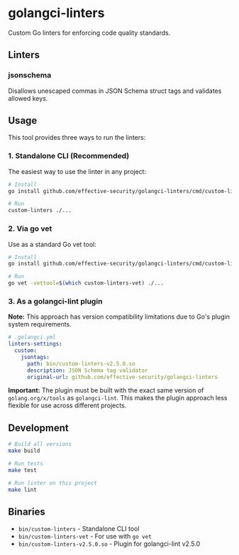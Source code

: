 # golangci-linters

Custom Go linters for enforcing code quality standards.

## Linters

### jsonschema

Disallows unescaped commas in JSON Schema struct tags and validates allowed keys.

## Usage

This tool provides three ways to run the linters:

### 1. Standalone CLI (Recommended)

The easiest way to use the linter in any project:

```bash
# Install
go install github.com/effective-security/golangci-linters/cmd/custom-linters@latest

# Run
custom-linters ./...
```

### 2. Via go vet

Use as a standard Go vet tool:

```bash
# Install
go install github.com/effective-security/golangci-linters/cmd/custom-linters-vet@latest

# Run
go vet -vettool=$(which custom-linters-vet) ./...
```

### 3. As a golangci-lint plugin

**Note:** This approach has version compatibility limitations due to Go's plugin system requirements.

```yaml
# .golangci.yml
linters-settings:
  custom:
    jsontags:
      path: bin/custom-linters-v2.5.0.so
      description: JSON Schema tag validator
      original-url: github.com/effective-security/golangci-linters
```

**Important:** The plugin must be built with the exact same version of `golang.org/x/tools` as `golangci-lint`. This makes the plugin approach less flexible for use across different projects.

## Development

```bash
# Build all versions
make build

# Run tests
make test

# Run linter on this project
make lint
```

## Binaries

- `bin/custom-linters` - Standalone CLI tool
- `bin/custom-linters-vet` - For use with `go vet`
- `bin/custom-linters-v2.5.0.so` - Plugin for golangci-lint v2.5.0
